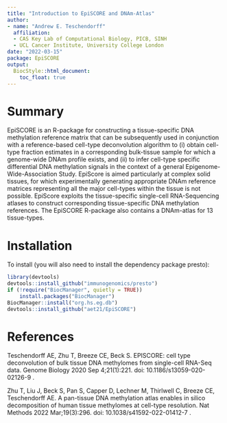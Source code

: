 ```yaml
---
title: "Introduction to EpiSCORE and DNAm-Atlas"
author:
- name: "Andrew E. Teschendorff"
  affiliation: 
  - CAS Key Lab of Computational Biology, PICB, SINH
  - UCL Cancer Institute, University College London
date: "2022-03-15"
package: EpiSCORE
output:
  BiocStyle::html_document:
    toc_float: true
---
```


# Summary

EpiSCORE is an R-package for constructing a tissue-specific DNA methylation reference matrix that can be subsequently used in conjunction with a reference-based cell-type deconvolution algorithm to (i) obtain cell-type fraction estimates in a corresponding bulk-tissue sample for which a genome-wide DNAm profile exists, and (ii) to infer cell-type specific differential DNA methylation signals in the context of a general Epigenome-Wide-Association Study. EpiScore is aimed particularly at complex solid tissues, for which experimentally generating appropriate DNAm reference matrices representing all the major cell-types within the tissue is not possible. EpiScore exploits the tissue-specific single-cell RNA-Sequencing atlases to construct corresponding tissue-specific DNA methylation references. The EpiSCORE R-package also contains a DNAm-atlas for 13 tissue-types.

# Installation

To install (you will also need to install the dependency package presto):

```r
library(devtools)
devtools::install_github("immunogenomics/presto")
if (!require("BiocManager", quietly = TRUE))
    install.packages("BiocManager")
BiocManager::install("org.hs.eg.db")
devtools::install_github("aet21/EpiSCORE")
```

# References

Teschendorff AE, Zhu T, Breeze CE, Beck S. EPISCORE: cell type deconvolution of bulk tissue DNA methylomes from single-cell RNA-Seq data. Genome Biology 2020 Sep 4;21(1):221. doi: 10.1186/s13059-020-02126-9 .

Zhu T, Liu J, Beck S, Pan S, Capper D, Lechner M, Thirlwell C, Breeze CE, Teschendorff AE. A pan-tissue DNA methylation atlas enables in silico decomposition of human tissue methylomes at cell-type resolution. Nat Methods 2022 Mar;19(3):296. doi: 10.1038/s41592-022-01412-7 .
